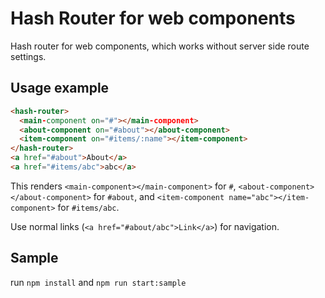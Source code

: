 # Hash Router for web components

Hash router for web components, which works without server side route settings.
## Usage example
```html
<hash-router>
  <main-component on="#"></main-component>
  <about-component on="#about"></about-component>
  <item-component on="#items/:name"></item-component>
</hash-router>
<a href="#about">About</a>
<a href="#items/abc">abc</a>
```
This renders
`<main-component></main-component>` for `#`, `<about-component></about-component>` for `#about`, and `<item-component name="abc"></item-component>` for `#items/abc`.

Use normal links (`<a href="#about/abc">Link</a>`) for navigation.

## Sample
run `npm install` and `npm run start:sample`
